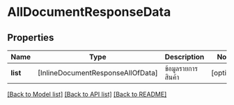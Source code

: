 # AllDocumentResponseData

## Properties
Name | Type | Description | Notes
------------ | ------------- | ------------- | -------------
**list** | [InlineDocumentResponseAllOfData] | ข้อมูลรายการสินค้า | [optional] 

[[Back to Model list]](../README.md#documentation-for-models) [[Back to API list]](../README.md#documentation-for-api-endpoints) [[Back to README]](../README.md)


